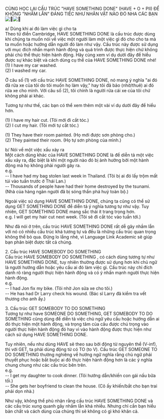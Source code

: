 CÙNG HỌC LẠI CẤU TRÚC "HAVE SOMETHING DONE" (HAVE + O + PII) ĐỂ KHÔNG "NHẦM LẪN" ĐÁNG TIẾC NHƯ NHÂN VẬT NÀO ĐÓ NHA CÁC BẠN ![📛](https://static.xx.fbcdn.net/images/emoji.php/v9/tca/1/16/1f4db.png)![📛](https://static.xx.fbcdn.net/images/emoji.php/v9/tca/1/16/1f4db.png)

a/ Dùng khi ai đó làm việc gì cho ta\
Theo từ điển Cambridge, HAVE SOMETHING DONE là cấu trúc được dùng khi chúng ta muốn nói về việc một người làm một việc gì đó cho cho ta mà ta muốn hoặc hướng dẫn người đó làm như vậy. Cấu trúc này được sử dụng với mục đích nhấn mạnh hành động và quá trình được thực hiện chứ không phải chủ thể thực hiện hành động. Hãy cùng xem ví dụ dưới đây để hiểu được sự khác biệt và cách dùng cụ thể của HAVE SOMETHING DONE nhé!\
(1) I have my car washed.\
(2) I washed my car.

Ở câu số (1) với cấu trúc HAVE SOMETHING DONE, nó mang ý nghĩa "ai đó đã rửa xe của tôi do tôi muốn họ làm vậy," hay tôi đã bảo (nhờ/thuê) ai đó rửa xe cho mình. Với câu số (2), tôi chính là người rửa cái xe của tôi chứ không phải ai khác.

Tương tự như thế, các bạn có thể xem thêm một vài ví dụ dưới đây để hiểu hơn.

(1) I have my hair cut. (Tôi mới đi cắt tóc.)\
(2) I cut my hair. (Tôi mới tự cắt tóc.)

(1) They have their room painted. (Họ mới được sơn phòng cho.)\
(2) They painted their room. (Họ tự sơn phòng của mình.)

b/ Nói về một việc xấu xảy ra\
Một cách dùng khác của HAVE SOMETHING DONE là để diễn tả một việc xấu xảy ra, đặc biệt là khi một người nào đó bị ảnh hưởng bởi một hành động mà họ không phải người gây ra.\
e.g.\
-- I have had my bag stolen last week in Thailand. (Tôi bị ai đó lấy trộm mất túi vào tuần trước ở Thái Lan.)\
-- Thousands of people have had their home destroyed by the tsunami. (Nhà của hàng ngàn người đã bị sóng thần phá huỷ toàn bộ.)

Ngoài việc sử dụng HAVE SOMETHING DONE, chúng ta cũng có thể sử dụng GET SOMETHING DONE để diễn tả ý nghĩa tương tự như vậy. Tuy nhiên, GET SOMETHING DONE mang sắc thái ít trang trọng hơn.\
e.g. I will get my hair cut next week. (Tôi sẽ đi cắt tóc vào tuần tới.)

Như đã nói ở trên, cấu trúc HAVE SOMETHING DONE rất dễ gây nhầm lẫn với nó có nhiều cấu trúc khá tương tự và đều là những cấu trúc quan trọng không thể bỏ qua. Đừng lo lắng nhé, vì Language Link Academic sẽ giúp bạn phân biệt được tất cả chúng.

2\. Cấu trúc HAVE SOMEBODY DO SOMETHING\
Cấu trúc HAVE SOMEBODY DO SOMETHING , có cách dùng tương tự như HAVE SOMETHING DONE, tuy nhiên thường được sử dụng hơn khi chủ ngữ là người hướng dẫn hoặc yêu cầu ai đó làm việc gì. Cấu trúc này chỉ đích danh rõ ràng người thực hiện hành động và có ý nhấn mạnh người thực hiện hành động.\
e.g.\
-- I had Jon fix my bike. (Tôi nhờ Jon sửa xe cho tôi.)\
-- He has had Dr Larry check his wound. (Bác sĩ Larry đã kiểm tra vết thương cho anh ấy.)

3\. Cấu trúc GET SOMEBODY TO DO SOMETHING\
Tương tự như have SOMEONE DO SOMETHING, GET SOMEBODY TO DO SOMETHING cũng dùng để diễn tả việc chủ ngữ yêu cầu hoặc hướng dẫn ai đó thực hiện một hành động, và trọng tâm của câu được chú trọng vào người thực hiện hành động đó hay vì vào hành động được thực hiện như cách sử dụng HAVE SOMETHING DONE.

Tuy nhiên, nếu như dùng HAVE sẽ theo sau bởi động từ nguyên thể (V-inf), thì với GET, ta phải dùng động từ có TO (to V). Cấu trúc GET SOMEONE TO DO SOMETHING thường nghiêng về hướng ngữ nghĩa rằng chủ ngữ phải thuyết phục hoặc bắt buộc ai đó thực hiện hành động hơn là các ý nghĩa chung chung như các cấu trúc bên trên.\
e.g.\
-- I get my daughter to cook dinner. (Tôi hướng dẫn/khiến con gái nấu bữa tối.)\
-- She gets her boyfriend to clean the house. (Cô ấy khiến/bắt cho bạn trai phải dọn nhà.)

Như vậy, không thể phủ nhận rằng cấu trúc HAVE SOMETHING DONE và các cấu trúc xung quanh gây nhầm lẫn khá nhiều. Nhưng chỉ cần bạn hiểu bản chất và cách dùng của chúng thì sẽ không có gì khó khăn cả.